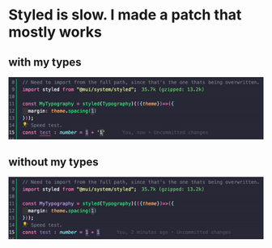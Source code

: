# Styled is slow. I made a patch that mostly works

## with my types
![fast moving typing](./withMyTypes.gif)
## without my types
![slow moving typing](./withoutMyTypes.gif)